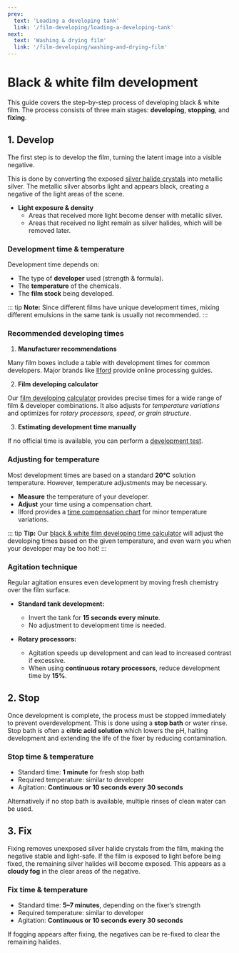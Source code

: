```yaml
---
prev: 
  text: 'Loading a developing tank'
  link: '/film-developing/loading-a-developing-tank'
next:
  text: 'Washing & drying film'
  link: '/film-developing/washing-and-drying-film'
---
```

# Black & white film development

This guide covers the step-by-step process of developing black & white film. 
The process consists of three main stages: **developing**, **stopping**, and **fixing**.

## 1. Develop

The first step is to develop the film, turning the latent image into a visible negative. 

This is done by converting the exposed [silver halide crystals](/glossary#silver-halide-crystals) into metallic silver. 
The metallic silver absorbs light and appears black, creating a negative of the light areas of the scene. 

- **Light exposure & density** 
  - Areas that received more light become denser with metallic silver. 
  - Areas that received no light remain as silver halides, which will be removed later. 

### Development time & temperature 

Development time depends on: 
- The type of **developer** used (strength & formula). 
- The **temperature** of the chemicals. 
- The **film stock** being developed. 

::: tip **Note:** 
Since different films have unique development times, mixing different emulsions in the same tank is usually not recommended. 
:::

### Recommended developing times

1. **Manufacturer recommendations** 

Many film boxes include a table with development times for common developers.
Major brands like [Ilford](https://www.ilfordphoto.com/wp/wp-content/uploads/2017/03/Film-processing-chart-.pdf) provide online processing guides. 

2. **Film developing calculator**

Our [film developing calculator](/appendix/black-and-white-film-developing-time-calculator) provides precise times for a wide range of film & developer combinations.
It also adjusts for *temperature variations* and optimizes for *rotary processors, speed, or grain structure*. 

3. **Estimating development time manually** 

If no official time is available, you can perform a [development test](/appendix/black-and-white-film-developing-manual-test).

### Adjusting for temperature 

Most development times are based on a standard **20°C** solution temperature.
However, temperature adjustments may be necessary. 

- **Measure** the temperature of your developer. 
- **Adjust** your time using a compensation chart. 
- Ilford provides a [time compensation chart](https://www.ilfordphoto.com/wp/wp-content/uploads/2017/03/Temperature-compensation-chart.pdf) for minor temperature variations. 

::: tip **Tip:**
Our [black & white film developing time calculator](/appendix/black-and-white-film-developing-time-calculator) will adjust the developing times based on the given temperature, and even warn you when your developer may be too hot! 
:::

### Agitation technique 

Regular agitation ensures even development by moving fresh chemistry over the film surface. 

- **Standard tank development:** 
  - Invert the tank for **15 seconds every minute**. 
  - No adjustment to development time is needed. 

- **Rotary processors:** 
  - Agitation speeds up development and can lead to increased contrast if excessive.
  - When using **continuous rotary processors**, reduce development time by **15%**. 

## 2. Stop

Once development is complete, the process must be stopped immediately to prevent overdevelopment. 
This is done using a **stop bath** or water rinse. 
Stop bath is often a **citric acid solution** which lowers the pH, halting development and extending the life of the fixer by reducing contamination.

### Stop time & temperature 

- Standard time: **1 minute** for fresh stop bath
- Required temperature: similar to developer
- Agitation: **Continuous or 10 seconds every 30 seconds** 

Alternatively if no stop bath is available, multiple rinses of clean water can be used. 

## 3. Fix

Fixing removes unexposed silver halide crystals from the film, making the negative stable and light-safe.
If the film is exposed to light before being fixed, the remaining silver halides will become exposed. 
This appears as a **cloudy fog** in the clear areas of the negative.

### Fix time & temperature

- Standard time: **5–7 minutes**, depending on the fixer’s strength
- Required temperature: similar to developer
- Agitation: **Continuous or 10 seconds every 30 seconds** 

If fogging appears after fixing, the negatives can be re-fixed to clear the remaining halides.

[//]: # (📌 *Diagram suggestion:* A comparison of a properly fixed negative vs. an under-fixed negative &#40;showing cloudy areas&#41;.  )
